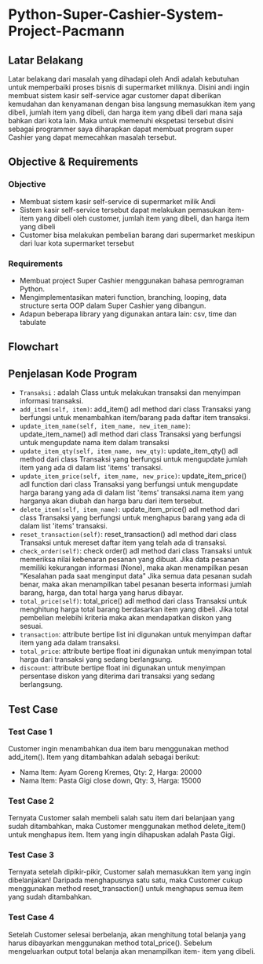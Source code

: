 # Python-Super-Cashier-System-Project-Pacmann

## Latar Belakang
Latar belakang dari masalah yang dihadapi oleh Andi adalah kebutuhan untuk memperbaiki proses bisnis di supermarket miliknya. Disini andi ingin membuat sistem kasir self-service agar customer dapat diberikan kemudahan dan kenyamanan dengan bisa langsung memasukkan item yang dibeli, jumlah item yang dibeli, dan harga item yang dibeli dari mana saja bahkan dari kota lain. Maka untuk memenuhi ekspetasi tersebut disini sebagai programmer saya diharapkan dapat membuat program super Cashier yang dapat memecahkan masalah tersebut.

## Objective & Requirements

### Objective
- Membuat sistem kasir self-service di supermarket milik Andi
- Sistem kasir self-service tersebut dapat melakukan pemasukan item-item yang dibeli oleh customer, jumlah item yang dibeli, dan harga item yang dibeli
- Customer bisa melakukan pembelian barang dari supermarket meskipun dari luar kota supermarket tersebut

### Requirements
- Membuat project Super Cashier menggunakan bahasa pemrograman Python.
- Mengimplementasikan materi function, branching, looping, data structure serta OOP dalam Super Cashier yang dibangun.
- Adapun beberapa library yang digunakan antara lain: csv, time dan tabulate

## Flowchart

## Penjelasan Kode Program
- `Transaksi` : adalah Class untuk melakukan transaksi dan menyimpan informasi transaksi.
- `add_item(self, item)`:  add_item() adl method dari class Transaksi yang berfungsi untuk menambahkan item/barang pada daftar item transaksi.
- `update_item_name(self, item_name, new_item_name)`: update_item_name() adl method dari class Transaksi yang berfungsi untuk mengupdate nama item dalam transaksi
- `update_item_qty(self, item_name, new_qty)`: update_item_qty() adl method dari class Transaksi yang berfungsi untuk mengupdate 
        jumlah item yang ada di dalam list 'items' transaksi.
- `update_item_price(self, item_name, new_price)`: update_item_price() adl function dari class Transaksi yang berfungsi untuk mengupdate 
        harga barang yang ada di dalam list 'items' transaksi.nama item yang harganya akan diubah dan harga baru dari item tersebut.
- `delete_item(self, item_name)`: update_item_price() adl method dari class Transaksi yang berfungsi untuk menghapus 
       barang yang ada di dalam list 'items' transaksi.
- `reset_transaction(self)`:  reset_transaction() adl method dari class Transaksi untuk mereset daftar item yang telah ada di transaksi.
- `check_order(self)`: check order() adl method dari class Transaksi untuk memeriksa nilai kebenaran pesanan yang dibuat.
        Jika data pesanan memiliki kekurangan informasi (None), maka akan menampilkan pesan
        "Kesalahan pada saat menginput data"
        Jika semua data pesanan sudah benar, maka akan menampilkan tabel pesanan beserta informasi jumlah barang, harga, dan total harga yang harus dibayar.
- `total_price(self)`: total_price() adl method dari class Transaksi untuk menghitung harga total barang berdasarkan item yang dibeli.
        Jika total pembelian melebihi kriteria maka akan mendapatkan diskon yang sesuai.
- `transaction`: attribute bertipe list ini digunakan untuk menyimpan daftar item yang ada dalam transaksi.
- `total_price`: attribute bertipe float ini digunakan untuk menyimpan total harga dari transaksi yang sedang berlangsung.
- `discount`: attribute bertipe float ini digunakan untuk menyimpan persentase diskon yang diterima dari transaksi yang sedang berlangsung.

## Test Case

### Test Case 1
Customer ingin menambahkan dua item baru menggunakan method add_item(). Item yang ditambahkan adalah sebagai berikut:

- Nama Item: Ayam Goreng Kremes, Qty: 2, Harga: 20000
- Nama Item: Pasta Gigi close down, Qty: 3, Harga: 15000


### Test Case 2
Ternyata Customer salah membeli salah satu item dari belanjaan yang sudah ditambahkan, maka Customer menggunakan method delete_item() untuk menghapus item. Item yang ingin dihapuskan adalah Pasta Gigi.

### Test Case 3
Ternyata setelah dipikir-pikir, Customer salah memasukkan item yang ingin dibelanjakan! Daripada menghapusnya satu satu, maka Customer cukup menggunakan method reset_transaction() untuk menghapus semua item yang sudah ditambahkan.


### Test Case 4
Setelah Customer selesai berbelanja, akan menghitung total belanja yang harus dibayarkan menggunakan method total_price(). Sebelum mengeluarkan output total belanja akan menampilkan item- item yang dibeli.


